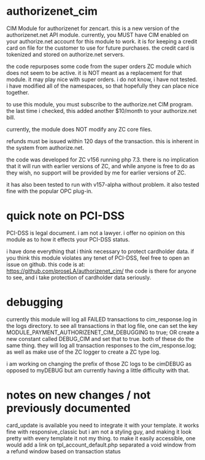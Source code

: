 # authorizenet_cim
CIM Module for authorizenet for zencart. 
this is a new version of the authorizenet.net API module.  currently, you MUST have CIM enabled on your authorize.net account for this module to work.  it is for keeping a credit card on file for the customer to use for future purchases.  the credit card is tokenized and stored on authorize.net servers.

the code repurposes some code from the super orders ZC module which does not seem to be active.  it is NOT meant as a replacement for that module.  it may play nice with super orders.  i do not know, i have not tested.  i have modified all of the namespaces, so that hopefully they can place nice together.

to use this module, you must subscribe to the authorize.net CIM program.  the last time i checked, this added another $10/month to your authorize.net bill.

currently, the module does NOT modify any ZC core files.

refunds must be issued within 120 days of the transaction.  this is inherent in the system from authorize.net.

the code was developed for ZC v156 running php 7.3.  there is no implication that it will run with earlier versions of ZC, and while anyone is free to do as they wish, no support will be provided by me for earlier versions of ZC.

it has also been tested to run with v157-alpha without problem.  it also tested fine with the popular OPC plug-in.

# quick note on PCI-DSS
PCI-DSS is legal document.  i am not a lawyer.  i offer no opinion on this module as to how it effects your PCI-DSS status.  

i have done everything that i think necessary to protect cardholder data.  if you think this module violates any tenet of PCI-DSS, feel free to open an issue on github.  this code is at:  https://github.com/proseLA/authorizenet_cim/  the code is there for anyone to see, and i take protection of cardholder data seriously.

# debugging
currently this module will log all FAILED transactions to cim_response.log in the logs directory.  to see all transactions in that log file, one can set the key MODULE_PAYMENT_AUTHORIZENET_CIM_DEBUGGING to true; OR create a new constant called DEBUG_CIM and set that to true.  both of these do the same thing.  they will log all transaction responses to the cim_response.log; as well as make use of the ZC logger to create a ZC type log.

i am working on changing the prefix of those ZC logs to be cimDEBUG as opposed to myDEBUG but am currently having a little difficulty with that.

# notes on new changes / not previously documented
card_update is available you need to integrate it with your template.  it works fine with responsive_classic but i am not a styling guy, and making it look pretty with every template it not my thing.  to make it easily accessible, one would add a link on tpl_account_default.php
separated a void window from a refund window based on transaction status

